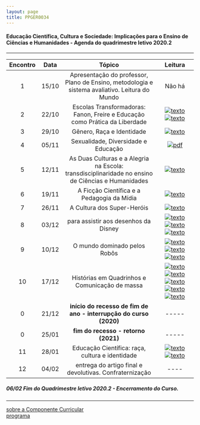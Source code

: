 ```yaml
---
layout: page
title: PPGER0034
---
```

#### Educação Científica, Cultura e Sociedade: Implicações para o Ensino de Ciências e Humanidades - Agenda do quadrimestre letivo 2020.2
---


| Encontro | Data  | Tópico | Leitura |
| :---: | --- | :---: | :---: |
| 1| 15/10	| Apresentação do professor, Plano de Ensino, metodologia e sistema avaliativo. Leitura do Mundo | Não há |
| 2| 22/10	| Escolas Transformadoras: Fanon, Freire e  Educação como Prática da Liberdade | [![texto][pdf]][1] [![texto][pdf]][2] |
| 3| 29/10	|	Gênero, Raça e Identidade  | [![texto][pdf]][3] |
| 4| 05/11	|	Sexualidade, Diversidade e Educação | [![pdf](/pages/icons16/pdf-icon.png)][4] |
| 5| 12/11	| As Duas Culturas e a Alegria na Escola: transdisciplinaridade no ensino de Ciências e Humanidades | [![texto][pdf]][5] |
| 6| 19/11	|	A Ficção Científica e a Pedagogia da Mídia | [![texto][pdf]][6] |
| 7| 26/11	|	A Cultura dos Super-Heróis | [![texto][pdf]][7] |
| 8| 03/12	|	para assistir aos desenhos da Disney  | [![texto][pdf]][8] [![texto][pdf]][9] [![texto][pdf]][10] |
| 9| 10/12	|	O mundo dominado pelos Robôs | [![texto][pdf]][11] [![texto][pdf]][12] [![texto][pdf]][13] |
| 10|17/12	|	 Histórias em Quadrinhos e Comunicação de massa| [![texto][pdf]][14] [![texto][pdf]][15] [![texto][pdf]][16] [![texto][pdf]][17] [![texto][pdf]][18] |
| 0 |21/12	| **início do recesso de fim de ano - interrupção do curso (2020)** | ----- |
| 0 |25/01 | **fim do recesso - retorno  (2021)** | ----- |
| 11|28/01	|	 Educação Científica: raça, cultura e identidade| [![texto][pdf]][19] [![texto][pdf]][20] |
| 12|04/02	|	 entrega do artigo  final e devolutivas. Confraternização  | ---- |

#####  06/02		Fim do Quadrimestre letivo 2020.2 - Encerramento do Curso.

---
[sobre a Componente Curricular](index.html)  
[programa](programa.html)

[pdf]: https://itxesco.github.io/pages/icons16/pdf-icon.png
[1]: https://itxesco.github.io/aulas/PPGER0034/textos/09.pdf "A recepção de Fanon no Brasil e a identidade negra"  
[2]: https://itxesco.github.io/aulas/PPGER0034/textos/4309-Texto-do-artigo-9916-1-10-20131014.pdf "O pós-colonialismo e a pedagogia de Paulo Freire"  
[3]: https://itxesco.github.io/aulas/PPGER0034/textos/Gênero-Joan-Scott.pdf "Gênero, uma categoria útil de análise histórica"  
[4]: https://itxesco.github.io/aulas/PPGER0034/textos/29529-96021-1-SM.pdf "Gênero, Mídia e Educação: Diálogos na Infância e na Pré-Adolescência"  
[5]: https://itxesco.github.io/aulas/PPGER0034/textos/PINHEIROEnancib2011b.pdf "As duas Culturas e os Reflexos no Mundo Atual, nas Ciências e na Ciência da Informação"  
[6]: https://itxesco.github.io/aulas/PPGER0034/textos/1516-7313-ciedu-21-03-0783.pdf "A ficção científica como elemento de problematização na educação em ciências"  
[7]: https://itxesco.github.io/aulas/PPGER0034/textos/237669-Texto-artigo-88393-1-10-20171226.pdf "Super-homens da América: por que precisamos falar sobre os quadrinhos de super-heróis?"  
[8]: https://itxesco.github.io/O_vilão_desvianteScar_em_O_Rei_Leão.pdf "O vilão desviante: uma leitura sociocultural pela perspectiva de gênero de Scar em O Rei Leão"  
[9]: https://itxesco.github.io/aulas/PPGER0034/textos/O_VILÃO_SUSPEITO_MASCULINIDADE_VILÕES_DISNEY.pdf "O vilão suspeito: o que há de errado com a masculinidade dos vilões da Disney?"  
[10]: https://itxesco.github.io/aulas/PPGER0034/textos/abjeção_e_heteronormatividade_em_A_Pequena_Sereia.pdf "Para assistir aos vilões Disney: abjeção e heteronormatividade em A Pequena Sereia"  
[11]: https://itxesco.github.io/aulas/PPGER0034/textos/texto_aula_09_robôs.pdf "Robôs e androides: a abordagem de questões sociopolíticas de ciência e tecnologia em sala de aula"  
[12]: https://itxesco.github.io/aulas/PPGER0034/textos/QUEM_CONTA_UM_CONTO_AUMENTA_UM_PONTO_TAMBEM_EM_FISICA.pdf "QUEM CONTA UM CONTO AUMENTA UM PONTO TAMBÉM EM FÍSICA: CONTOS DE FICÇÃO CIENTÍFICA NA SALA DE AULA"  
[13]: https://itxesco.github.io/aulas/PPGER0034/textos/SONHOS_DE_ROBÔ.pdf "Sonhos de Robô"  
[14]: https://itxesco.github.io/assets/anais/NASCIMENTOJRF.A.2014AGnesedaCulturadosQuadrinhosnoBrasil.pdf "A gênese da cultura dos quadrinhos no Brasil"  
[15]: https://itxesco.github.io/aulas/PPGER0034/textos/historia_das_historias_quadrinhos_Brasil.pdf "Uma breve introdução à história das histórias em quadrinhos no Brasil"  
[16]: https://itxesco.github.io/aulas/PPGER0034/textos/2954-Texto-artigo-10321-1-10-20080409.pdf "Origens e evolução da história em quadrinhos"  
[17]: https://itxesco.github.io/aulas/PPGER0034/textos/145679190592438538598866043670438455063.pdf "Elementos para a análise das Histórias em Quadrinhos"  
[18]: https://itxesco.github.io/aulas/PPGER0034/textos/71523347006.pdf "Histórias em quadrinhos no processo de aprendizado: da teoria à prática"  
[19]: https://itxesco.github.io/aulas/PPGER0034/textos/13139-Publicação-40697-2-10-20190802.pdf "Educação em Ciências na Escola Democrática e as Relações Étnico-Raciais"  
[20]: https://itxesco.github.io/aulas/PPGER0034/textos/2043-482483295-1-PB.pdf "Produções científicas do antigo Egito: um diálogo sobre Química, cerveja, negritude e outras coisas mais"  

